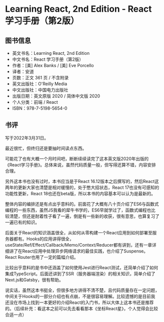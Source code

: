 # Learning React, 2nd Edition - React学习手册（第2版）

## 图书信息

- 英文书名：Learning React, 2nd Edition
- 中文书名：React 学习手册（第2版）
- 作者：[美] Alex Banks / [美] Eve Porcello
- 译者：安道
- 页数：正文 361 页 / 不含附录
- 英文出版社：O'Reilly Media
- 中文出版社：中国电力出版社
- 出版日期：英文原版 2020 / 简体中文版 2020
- 个人分类：前端 / React
- ISBN：978-7-5198-5654-0

## 书评

写于2022年3月31日。

最近很忙，但终归还是要抽时间读点东西。

可能花了也有大概一个月时间吧，断断续续读完了这本英文版2020年出版的《React学习手册》。总体来说，虽然代码质量一般，但写得还算不错，内容安排合理。

另外这本书也没有过时，本书应当是于React 16.12版本之后撰写的，然后React这两年的更新大家也清楚是相对缓慢的，处于憋大招状态，React 17也没有可感知的功能性更新，React 18也还在beta版，所以本书的内容基本可以认为是最新的。

整体内容的编排还是有点出乎意料的。前面花了大概有八十页介绍了ES6与函数式编程的一些东西，虽然JS我看的犀牛书学的，ES6早就学过了，函数式编程也比较清楚，但还是耐着性子看了一遍，倒是有一些新的收获，很有意思，也算复习了一遍已有的知识。

后面关于React的知识涵盖很全，从如何从零构建一个React应用到如何部署至服务器都有。Hooks的应用讲得很全，useState/Ref/Effect/Callback/Memo/Context/Reducer都有讲到，还有一章详细讲了在React应用中处理异步网络请求的最佳实践，也介绍了Suspense。React Router也用了一定的篇幅介绍。

比较出乎意料的是书中还涵盖了如何使用Jest进行React测试，还简单介绍了如何集成TypeScript。后面还讲到了SSR（服务器端渲染）的相关知识，简单介绍了Next.js和Gatsby，很有帮助。

说实话，虽然这本书挺全，但很多地方讲得不清不楚，且代码质量存在一定问题，中间关于Hooks的一部分介绍也有点崩，不是很容易理解。比较遗憾的是目前我还没在市场上找到一本更好的介绍React的入门书，所以大体上这本书还是推荐的。（后续补充：看这本之前可以先去看看那本《坐标React星》，个人觉得会比较合适一点）